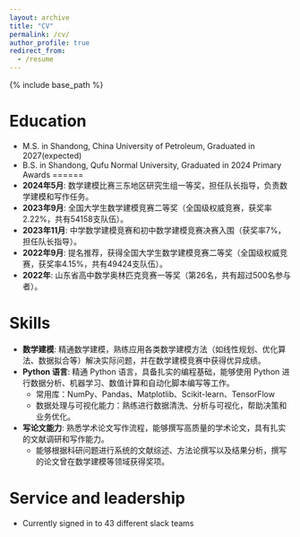 ```yaml
---
layout: archive
title: "CV"
permalink: /cv/
author_profile: true
redirect_from:
  - /resume
---
```


{% include base_path %}

Education
======
* M.S. in Shandong, China University of Petroleum, Graduated in 2027(expected)
* B.S. in Shandong, Qufu Normal University, Graduated in 2024
Primary Awards
======
* **2024年5月**: 数学建模比赛三东地区研究生组一等奖，担任队长指导，负责数学建模和写作任务。
* **2023年9月**: 全国大学生数学建模竞赛二等奖（全国级权威竞赛，获奖率2.22%，共有54158支队伍）。
* **2023年11月**: 中学数学建模竞赛和初中数学建模竞赛决赛入围（获奖率7%，担任队长指导）。
* **2022年9月**: 提名推荐，获得全国大学生数学建模竞赛二等奖（全国级权威竞赛，获奖率4.15%，共有49424支队伍）。
* **2022年**: 山东省高中数学奥林匹克竞赛一等奖（第26名，共有超过500名参与者）。
  
Skills
======
* **数学建模**: 精通数学建模，熟练应用各类数学建模方法（如线性规划、优化算法、数据拟合等）解决实际问题，并在数学建模竞赛中获得优异成绩。
* **Python 语言**: 精通 Python 语言，具备扎实的编程基础，能够使用 Python 进行数据分析、机器学习、数值计算和自动化脚本编写等工作。
  * 常用库：NumPy、Pandas、Matplotlib、Scikit-learn、TensorFlow
  * 数据处理与可视化能力：熟练进行数据清洗、分析与可视化，帮助决策和业务优化。
* **写论文能力**: 熟悉学术论文写作流程，能够撰写高质量的学术论文，具有扎实的文献调研和写作能力。
  * 能够根据科研问题进行系统的文献综述、方法论撰写以及结果分析，撰写的论文曾在数学建模等领域获得奖项。
  
Service and leadership
======
* Currently signed in to 43 different slack teams
